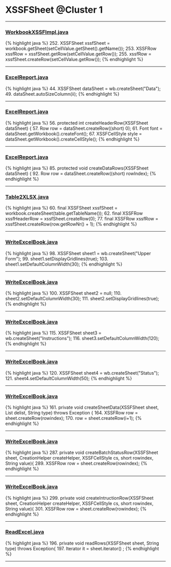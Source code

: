 # XSSFSheet @Cluster 1

***

### [WorkbookXSSFImpl.java](https://searchcode.com/codesearch/view/72854562/)
{% highlight java %}
252. XSSFSheet xssfSheet = workbook.getSheet(setCellValue.getSheet().getName());
253. XSSFRow xssfRow = xssfSheet.getRow(setCellValue.getRow());
255.     xssfRow = xssfSheet.createRow(setCellValue.getRow());
{% endhighlight %}

***

### [ExcelReport.java](https://searchcode.com/codesearch/view/71257075/)
{% highlight java %}
44. XSSFSheet dataSheet = wb.createSheet("Data");
49.   dataSheet.autoSizeColumn(ii);
{% endhighlight %}

***

### [ExcelReport.java](https://searchcode.com/codesearch/view/71257075/)
{% highlight java %}
56. protected int createHeaderRow(XSSFSheet dataSheet) {
57.   Row row = dataSheet.createRow((short) 0);
61.   Font font = dataSheet.getWorkbook().createFont();
67.   XSSFCellStyle style = dataSheet.getWorkbook().createCellStyle();
{% endhighlight %}

***

### [ExcelReport.java](https://searchcode.com/codesearch/view/71257075/)
{% highlight java %}
85. protected void createDataRows(XSSFSheet dataSheet) {
92.       Row row = dataSheet.createRow((short) rowIndex);
{% endhighlight %}

***

### [Table2XLSX.java](https://searchcode.com/codesearch/view/115088748/)
{% highlight java %}
60. final XSSFSheet xssfSheet = workbook.createSheet(table.getTableName());
62. final XSSFRow xssfHeaderRow = xssfSheet.createRow(0);
77.     final XSSFRow xssfRow = xssfSheet.createRow(row.getRowNr() + 1);
{% endhighlight %}

***

### [WriteExcelBook.java](https://searchcode.com/codesearch/view/93053244/)
{% highlight java %}
98. XSSFSheet sheet1 = wb.createSheet("Upper Form");
99. sheet1.setDisplayGridlines(true);
103.   sheet1.setDefaultColumnWidth(30);
{% endhighlight %}

***

### [WriteExcelBook.java](https://searchcode.com/codesearch/view/93053244/)
{% highlight java %}
100. XSSFSheet sheet2 = null;
110.   sheet2.setDefaultColumnWidth(30);
111.   sheet2.setDisplayGridlines(true);
{% endhighlight %}

***

### [WriteExcelBook.java](https://searchcode.com/codesearch/view/93053244/)
{% highlight java %}
115. XSSFSheet sheet3 = wb.createSheet("Instructions");
116. sheet3.setDefaultColumnWidth(120);
{% endhighlight %}

***

### [WriteExcelBook.java](https://searchcode.com/codesearch/view/93053244/)
{% highlight java %}
120. XSSFSheet sheet4 = wb.createSheet("Status");
121. sheet4.setDefaultColumnWidth(50);
{% endhighlight %}

***

### [WriteExcelBook.java](https://searchcode.com/codesearch/view/93053244/)
{% highlight java %}
161. private void createSheetData(XSSFSheet sheet,  List<String> delist, String type) throws Exception {
164.    XSSFRow row = sheet.createRow(rowindex);
170.        row = sheet.createRow(i+1);
{% endhighlight %}

***

### [WriteExcelBook.java](https://searchcode.com/codesearch/view/93053244/)
{% highlight java %}
287. private void createBatchStatusRow(XSSFSheet sheet, CreationHelper createHelper, XSSFCellStyle cs, short rowindex, String value){
289.   XSSFRow row = sheet.createRow(rowindex);
{% endhighlight %}

***

### [WriteExcelBook.java](https://searchcode.com/codesearch/view/93053244/)
{% highlight java %}
299. private void createIntructionRow(XSSFSheet sheet, CreationHelper createHelper, XSSFCellStyle cs, short rowindex, String value){
301.   XSSFRow row = sheet.createRow(rowindex);
{% endhighlight %}

***

### [ReadExcel.java](https://searchcode.com/codesearch/view/93053248/)
{% highlight java %}
196. private void readRows(XSSFSheet sheet, String type) throws Exception{
197.    Iterator<Row> it = sheet.iterator() ;
{% endhighlight %}

***

